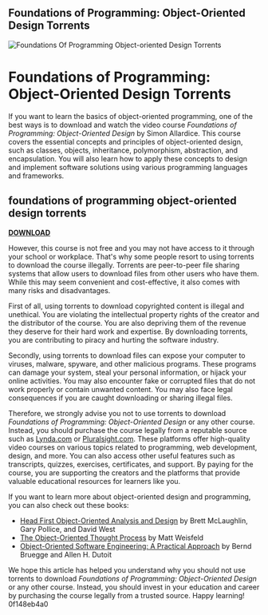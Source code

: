 ## Foundations of Programming: Object-Oriented Design Torrents

 
![Foundations Of Programming Object-oriented Design Torrents](https://encrypted-tbn0.gstatic.com/images?q=tbn:ANd9GcQXloLoEHjl22Zuyyhpx0q_Tz5KlWNMVQGM9TL_7HEM9F9IQbrTvrf44CR4)

 
# Foundations of Programming: Object-Oriented Design Torrents
 
If you want to learn the basics of object-oriented programming, one of the best ways is to download and watch the video course *Foundations of Programming: Object-Oriented Design* by Simon Allardice. This course covers the essential concepts and principles of object-oriented design, such as classes, objects, inheritance, polymorphism, abstraction, and encapsulation. You will also learn how to apply these concepts to design and implement software solutions using various programming languages and frameworks.
 
## foundations of programming object-oriented design torrents


[**DOWNLOAD**](https://www.google.com/url?q=https%3A%2F%2Furllie.com%2F2tM2vq&sa=D&sntz=1&usg=AOvVaw2tRbcKybQNfvpdvwj5i9Ko)

 
However, this course is not free and you may not have access to it through your school or workplace. That's why some people resort to using torrents to download the course illegally. Torrents are peer-to-peer file sharing systems that allow users to download files from other users who have them. While this may seem convenient and cost-effective, it also comes with many risks and disadvantages.
 
First of all, using torrents to download copyrighted content is illegal and unethical. You are violating the intellectual property rights of the creator and the distributor of the course. You are also depriving them of the revenue they deserve for their hard work and expertise. By downloading torrents, you are contributing to piracy and hurting the software industry.
 
Secondly, using torrents to download files can expose your computer to viruses, malware, spyware, and other malicious programs. These programs can damage your system, steal your personal information, or hijack your online activities. You may also encounter fake or corrupted files that do not work properly or contain unwanted content. You may also face legal consequences if you are caught downloading or sharing illegal files.
 
Therefore, we strongly advise you not to use torrents to download *Foundations of Programming: Object-Oriented Design* or any other course. Instead, you should purchase the course legally from a reputable source such as [Lynda.com](https://www.lynda.com/Programming-Foundations-tutorials/Foundations-Programming-Object-Oriented-Design/96949-2.html) or [Pluralsight.com](https://www.pluralsight.com/courses/object-oriented-design-principles). These platforms offer high-quality video courses on various topics related to programming, web development, design, and more. You can also access other useful features such as transcripts, quizzes, exercises, certificates, and support. By paying for the course, you are supporting the creators and the platforms that provide valuable educational resources for learners like you.
 
If you want to learn more about object-oriented design and programming, you can also check out these books:
 
- [Head First Object-Oriented Analysis and Design](https://www.amazon.com/Head-First-Object-Oriented-Analysis-Design/dp/0596008678) by Brett McLaughlin, Gary Pollice, and David West
- [The Object-Oriented Thought Process](https://www.amazon.com/Object-Oriented-Thought-Process-Matt-Weisfeld/dp/0321861272) by Matt Weisfeld
- [Object-Oriented Software Engineering: A Practical Approach](https://www.amazon.com/Object-Oriented-Software-Engineering-Practical-Approach/dp/0073376256) by Bernd Bruegge and Allen H. Dutoit

We hope this article has helped you understand why you should not use torrents to download *Foundations of Programming: Object-Oriented Design* or any other course. Instead, you should invest in your education and career by purchasing the course legally from a trusted source. Happy learning!
 0f148eb4a0
